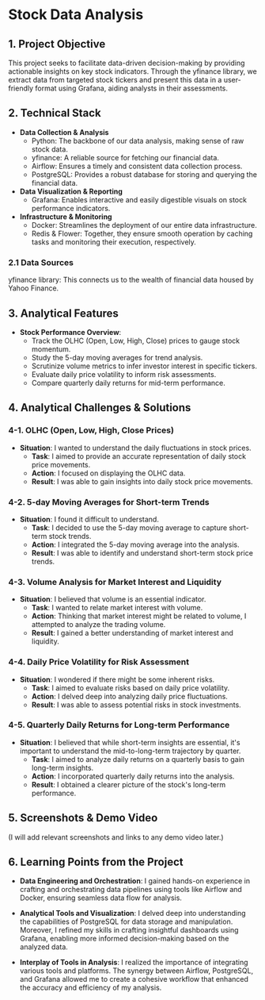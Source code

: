 # Stock Data Analysis

## 1. Project Objective

This project seeks to facilitate data-driven decision-making by providing actionable insights on key stock indicators. Through the yfinance library, we extract data from targeted stock tickers and present this data in a user-friendly format using Grafana, aiding analysts in their assessments.

## 2. Technical Stack

- **Data Collection & Analysis**
  - Python: The backbone of our data analysis, making sense of raw stock data.
  - yfinance: A reliable source for fetching our financial data.
  - Airflow: Ensures a timely and consistent data collection process.
  - PostgreSQL: Provides a robust database for storing and querying the financial data.
- **Data Visualization & Reporting**
  - Grafana: Enables interactive and easily digestible visuals on stock performance indicators.
- **Infrastructure & Monitoring**
  - Docker: Streamlines the deployment of our entire data infrastructure.
  - Redis & Flower: Together, they ensure smooth operation by caching tasks and monitoring their execution, respectively.

### 2.1 Data Sources

yfinance library: This connects us to the wealth of financial data housed by Yahoo Finance.

## 3. Analytical Features

- **Stock Performance Overview**:
  - Track the OLHC (Open, Low, High, Close) prices to gauge stock momentum.
  - Study the 5-day moving averages for trend analysis.
  - Scrutinize volume metrics to infer investor interest in specific tickers.
  - Evaluate daily price volatility to inform risk assessments.
  - Compare quarterly daily returns for mid-term performance.

## 4. Analytical Challenges & Solutions

### 4-1. OLHC (Open, Low, High, Close Prices)

- **Situation**: I wanted to understand the daily fluctuations in stock prices.
  - **Task**: I aimed to provide an accurate representation of daily stock price movements.
  - **Action**: I focused on displaying the OLHC data.
  - **Result**: I was able to gain insights into daily stock price movements.

### 4-2. 5-day Moving Averages for Short-term Trends

- **Situation**: I found it difficult to understand.
  - **Task**: I decided to use the 5-day moving average to capture short-term stock trends.
  - **Action**: I integrated the 5-day moving average into the analysis.
  - **Result**: I was able to identify and understand short-term stock price trends.

### 4-3. Volume Analysis for Market Interest and Liquidity

- **Situation**: I believed that volume is an essential indicator.
  - **Task**: I wanted to relate market interest with volume.
  - **Action**: Thinking that market interest might be related to volume, I attempted to analyze the trading volume.
  - **Result**: I gained a better understanding of market interest and liquidity.

### 4-4. Daily Price Volatility for Risk Assessment

- **Situation**: I wondered if there might be some inherent risks.
  - **Task**: I aimed to evaluate risks based on daily price volatility.
  - **Action**: I delved deep into analyzing daily price fluctuations.
  - **Result**: I was able to assess potential risks in stock investments.

### 4-5. Quarterly Daily Returns for Long-term Performance

- **Situation**: I believed that while short-term insights are essential, it's important to understand the mid-to-long-term trajectory by quarter.
  - **Task**: I aimed to analyze daily returns on a quarterly basis to gain long-term insights.
  - **Action**: I incorporated quarterly daily returns into the analysis.
  - **Result**: I obtained a clearer picture of the stock's long-term performance.

## 5. Screenshots & Demo Video

(I will add relevant screenshots and links to any demo video later.)

## 6. Learning Points from the Project

- **Data Engineering and Orchestration**: I gained hands-on experience in crafting and orchestrating data pipelines using tools like Airflow and Docker, ensuring seamless data flow for analysis.

- **Analytical Tools and Visualization**: I delved deep into understanding the capabilities of PostgreSQL for data storage and manipulation. Moreover, I refined my skills in crafting insightful dashboards using Grafana, enabling more informed decision-making based on the analyzed data.

- **Interplay of Tools in Analysis**: I realized the importance of integrating various tools and platforms. The synergy between Airflow, PostgreSQL, and Grafana allowed me to create a cohesive workflow that enhanced the accuracy and efficiency of my analysis.
